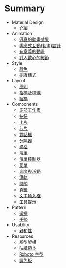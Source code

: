 # Summary

* Material Design 
	* [介紹](material-design-introduction.md)
* Animation
	* [逼真的動畫效果](animation-authentic-motion.md)
	* [響應式互動(動畫)設計](animation-responsive-interaction.md) 
	* [有意義的動畫](animation-meaningful-transitions.md)
	* [討人歡心的細節](animation-delightful-details.md)
* Style
	* [顏色](style-color.md)
	* [排版樣式](style-typography.md)
	<!-- * [Icons](style-icons.md) -->
	<!-- * [Imagery](style-imagery.md) -->
* Layout
	* [原則](layout-principles.md)
	* [指標及標線](layout-metrics-and-keylines.md)
	* [結構](layout-structure.md)
* Components
	* [底部工作表](components-bottom-sheets.md)
	* [按鈕](components-buttons.md)
	* [卡片](components-cards.md)
	* [芯片](components-chips.md)
	* [對話框](components-dialogs.md)
	* [分隔器](components-dividers.md)
	* [網格](components-grids.md)
	* [清單](components-lists.md)
	* [清單控制器](components-list-controls.md) 
	* [菜單](components-menus.md) 
	* [進度與活動](components-prosgress-and-activity.md) 
	* [滑軌](components-sliders.md)
	<!-- * [Snackbars and Toasts](components-snackbars-and-toasts.md) -->
	<!-- * [Subheaders](components-subheaders.md) -->
	* [開關](components-switches.md)
	* [頁籤](components-tabs.md)
	* [文字輸入框](components-text-fields.md)
	* [工具提示](components-tooltips.md)
* Pattern
	* [選擇](patterns-selection.md)
	* [手勢](patterns-gestures.md) 
	<!-- * [Promotes Actions](patterns-promotes-actions.md) -->
	<!-- * [Settings](patterns-settings.md) -->
	<!-- * [Imagery Treatment](patterns-imagery-treatment.md) -->
	<!-- * [Search](patterns-search.md) -->
* Usability
	* [親和性](usability-accessibility.md)
* Resources
	* [版型架構](resources-layout-templates.md)
	* [貼紙範本](resources-sticker-sheets.md)
	* [Roboto 字型](resources-roboto-font.md)
	* [調色板](resources-color-palettes.md)












 









